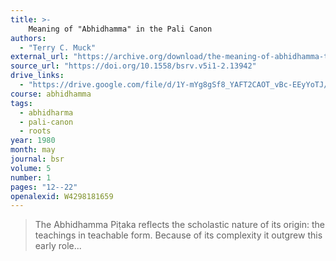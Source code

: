 ```yaml
---
title: >-
    Meaning of "Abhidhamma" in the Pali Canon
authors:
  - "Terry C. Muck"
external_url: "https://archive.org/download/the-meaning-of-abhidhamma-terry-c-muck/The%20Meaning%20of%20Abhidhamma%20-%20Terry%20C%20Muck_text.pdf"
source_url: "https://doi.org/10.1558/bsrv.v5i1-2.13942"
drive_links:
  - "https://drive.google.com/file/d/1Y-mYg8gSf8_YAFT2CAOT_vBc-EEyYoTJ/view?usp=drivesdk"
course: abhidhamma
tags:
  - abhidharma
  - pali-canon
  - roots
year: 1980
month: may
journal: bsr
volume: 5
number: 1
pages: "12--22"
openalexid: W4298181659
---
```


> The Abhidhamma Piṭaka reflects the scholastic nature of its origin: the teachings in teachable form. Because of its complexity it outgrew this early role...

